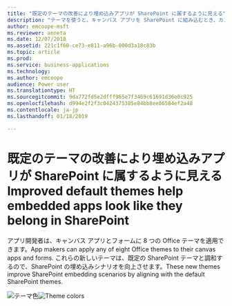 ```yaml
---
title: "既定のテーマの改善により埋め込みアプリが SharePoint に属するように見える"
description: "テーマを使うと、キャンバス アプリを SharePoint に組み込むとき、カスタマイズされたフォームでも Web パーツでも、外観が非常にマッチします。"
author: emcoope-msft
ms.reviewer: anneta
ms.date: 12/07/2018
ms.assetid: 221c1f60-ce73-e811-a96b-000d3a18c83b
ms.topic: article
ms.prod: 
ms.service: business-applications
ms.technology: 
ms.author: emcoope
audience: Power user
ms.translationtype: HT
ms.sourcegitcommit: 9da772fd5e2dfff965e7f3469c61691d36e0c925
ms.openlocfilehash: d994e2f2f3c0424375385e84bb8ee86584ef2a48
ms.contentlocale: ja-jp
ms.lasthandoff: 01/18/2019

---
```

# <a name="improved-default-themes-help-embedded-apps-look-like-they-belong-in-sharepoint"></a><span data-ttu-id="968c1-103">既定のテーマの改善により埋め込みアプリが SharePoint に属するように見える</span><span class="sxs-lookup"><span data-stu-id="968c1-103">Improved default themes help embedded apps look like they belong in SharePoint</span></span>




<span data-ttu-id="968c1-104">アプリ開発者は、キャンバス アプリとフォームに 8 つの Office テーマを適用できます。</span><span class="sxs-lookup"><span data-stu-id="968c1-104">App makers can apply any of eight Office themes to their canvas apps and forms.</span></span> <span data-ttu-id="968c1-105">これらの新しいテーマは、既定の SharePoint テーマと調和するので、SharePoint の埋め込みシナリオを向上させます。</span><span class="sxs-lookup"><span data-stu-id="968c1-105">These new themes improve SharePoint embedding scenarios by aligning with the default SharePoint themes.</span></span>

<span data-ttu-id="968c1-106">![テーマ色](media/ThemeColors.jpg  "テーマ色")</span><span class="sxs-lookup"><span data-stu-id="968c1-106">![Theme colors](media/ThemeColors.jpg  "Theme colors")</span></span>


